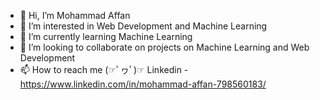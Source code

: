 - 👋 Hi, I’m Mohammad Affan
- 👀 I’m interested in Web Development and Machine Learning
- 🌱 I’m currently learning Machine Learning
- 💞️ I’m looking to collaborate on projects on Machine Learning and Web Development
- 📫 How to reach me 
     (☞ﾟヮﾟ)☞ Linkedin - https://www.linkedin.com/in/mohammad-affan-798560183/
